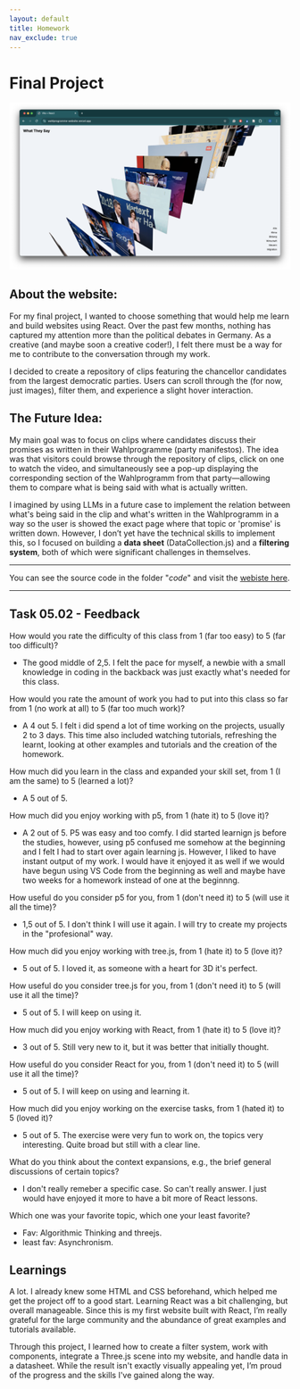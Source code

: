 ```yaml
---
layout: default
title: Homework
nav_exclude: true
---
```


# Final Project

![Homescreen Website](./img/website.png)

## About the website:

For my final project, I wanted to choose something that would help me learn and build websites using React. Over the past few months, nothing has captured my attention more than the political debates in Germany. As a creative (and maybe soon a creative coder!), I felt there must be a way for me to contribute to the conversation through my work.

I decided to create a repository of clips featuring the chancellor candidates from the largest democratic parties. Users can scroll through the (for now, just images), filter them, and experience a slight hover interaction.

## The Future Idea:

My main goal was to focus on clips where candidates discuss their promises as written in their Wahlprogramme (party manifestos). The idea was that visitors could browse through the repository of clips, click on one to watch the video, and simultaneously see a pop-up displaying the corresponding section of the Wahlprogramm from that party—allowing them to compare what is being said with what is actually written.

I imagined by using LLMs in a future case to implement the relation between what's being said in the clip and what's written in the Wahlprogramm in a way so the user is showed the exact page where that topic or 'promise' is written down. However, I don’t yet have the technical skills to implement this, so I focused on building a **data sheet** (DataCollection.js) and a **filtering system**, both of which were significant challenges in themselves.

---

You can see the source code in the folder "_code_" and visit the [webiste here](https://wahlprogramme-website.vercel.app/).

---

## Task 05.02 - Feedback

How would you rate the difficulty of this class from 1 (far too easy) to 5 (far too difficult)?

- The good middle of 2,5. I felt the pace for myself, a newbie with a small knowledge in coding in the backback was just exactly what's needed for this class.

How would you rate the amount of work you had to put into this class so far from 1 (no work at all) to 5 (far too much work)?

- A 4 out 5. I felt i did spend a lot of time working on the projects, usually 2 to 3 days. This time also included watching tutorials, refreshing the learnt, looking at other examples and tutorials and the creation of the homework.

How much did you learn in the class and expanded your skill set, from 1 (I am the same) to 5 (learned a lot)?

- A 5 out of 5.

How much did you enjoy working with p5, from 1 (hate it) to 5 (love it)?

- A 2 out of 5. P5 was easy and too comfy. I did started learnign js before the studies, however, using p5 confused me somehow at the beginning and I felt I had to start over again learning js. However, I liked to have instant output of my work. I would have it enjoyed it as well if we would have begun using VS Code from the beginning as well and maybe have two weeks for a homework instead of one at the beginnng.

How useful do you consider p5 for you, from 1 (don't need it) to 5 (will use it all the time)?

- 1,5 out of 5. I don't think I will use it again. I will try to create my projects in the "profesional" way.

How much did you enjoy working with tree.js, from 1 (hate it) to 5 (love it)?

- 5 out of 5. I loved it, as someone with a heart for 3D it's perfect.

How useful do you consider tree.js for you, from 1 (don't need it) to 5 (will use it all the time)?

- 5 out of 5. I will keep on using it.

How much did you enjoy working with React, from 1 (hate it) to 5 (love it)?

- 3 out of 5. Still very new to it, but it was better that initially thought.

How useful do you consider React for you, from 1 (don't need it) to 5 (will use it all the time)?

- 5 out of 5. I will keep on using and learning it.

How much did you enjoy working on the exercise tasks, from 1 (hated it) to 5 (loved it)?

- 5 out of 5. The exercise were very fun to work on, the topics very interesting. Quite broad but still with a clear line.

What do you think about the context expansions, e.g., the brief general discussions of certain topics?

- I don't really remeber a specific case. So can't really answer. I just would have enjoyed it more to have a bit more of React lessons.

Which one was your favorite topic, which one your least favorite?

- Fav: Algorithmic Thinking and threejs.
- least fav: Asynchronism.

## Learnings

A lot.
I already knew some HTML and CSS beforehand, which helped me get the project off to a good start. Learning React was a bit challenging, but overall manageable. Since this is my first website built with React, I’m really grateful for the large community and the abundance of great examples and tutorials available.

Through this project, I learned how to create a filter system, work with components, integrate a Three.js scene into my website, and handle data in a datasheet. While the result isn't exactly visually appealing yet, I’m proud of the progress and the skills I've gained along the way.
